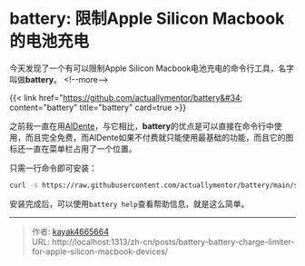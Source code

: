 # battery: 限制Apple Silicon Macbook的电池充电

今天发现了一个有可以限制Apple Silicon Macbook电池充电的命令行工具，名字叫做**battery**。
&lt;!--more--&gt;

{{&lt; link href=&#34;https://github.com/actuallymentor/battery&#34; content=&#34;battery&#34; title=&#34;battery&#34; card=true &gt;}}

之前我一直在用[AlDente](https://www.kayak4665664.com/zh-cn/aldente-limit-macbook-maximum-charging-percentage/)，与它相比，**battery**的优点是可以直接在命令行中使用，而且完全免费，而AlDente如果不付费就只能使用最基础的功能，而且它的图标还一直在菜单栏占用了一个位置。

只需一行命令即可安装：

``` bash
curl -s https://raw.githubusercontent.com/actuallymentor/battery/main/setup.sh | bash
```

安装完成后，可以使用`battery help`查看帮助信息，就是这么简单。

---

> 作者: [kayak4665664](https://github.com/kayak4665664)  
> URL: http://localhost:1313/zh-cn/posts/battery-battery-charge-limiter-for-apple-silicon-macbook-devices/  

